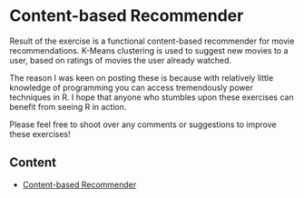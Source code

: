 # Content-based Recommender
Result of the exercise is a functional content-based recommender for movie recommendations. K-Means clustering is used to suggest new movies to a user, based on ratings of movies the user already watched.

The reason I was keen on posting these is because with relatively little knowledge of programming you can access tremendously power techniques in R. I hope that anyone who stumbles upon these exercises can benefit from seeing R in action.

Please feel free to shoot over any comments or suggestions to improve these exercises!

## Content
*  [Content-based Recommender](https://github.com/tim-dim/cbRecommender/blob/master/recommender.Rmd)
